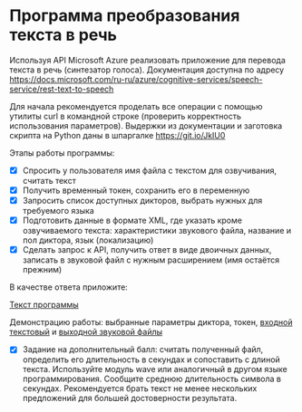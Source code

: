 # Программа преобразования текста в речь

Используя API Microsoft Azure реализовать приложение для перевода текста в речь (синтезатор голоса). Документация доступна по адресу  https://docs.microsoft.com/ru-ru/azure/cognitive-services/speech-service/rest-text-to-speech

Для начала рекомендуется проделать все операции с помощью утилиты curl в командной строке (проверить корректность использования параметров). Выдержки из документации и заготовка скрипта на Python даны в шпаргалке  https://git.io/JkIU0

Этапы работы программы:

- [x] Спросить у пользователя имя файла с текстом для озвучивания, считать текст
- [x] Получить временный токен, сохранить его в переменную
- [x] Запросить список доступных дикторов, выбрать нужных для требуемого языка
- [x] Подготовить данные в формате XML, где указать кроме озвучиваемого текста: характеристики звукового файла, название и пол диктора, язык (локализацию)
- [x] Сделать запрос к API, получить ответ в виде двоичных данных, записать в звуковой файл с нужным расширением (имя остаётся прежним)

В качестве ответа приложите: 

[Текст программы](tts.py)

Демонстрацию работы: выбранные параметры диктора, токен, [входной текстовый](french.txt) и [выходной звуковой файлы](french.wav)

- [x]  Задание на дополнительный балл: считать полученный файл, определить его длительность в секундах и сопоставить с длиной текста. 
Используйте модуль wave или аналогичный в другом языке программирования. Сообщите среднюю длительность символа в секундах. Рекомендуется брать текст не менее нескольких предложений для большей достоверности результата.
